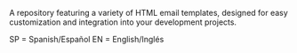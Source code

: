 A repository featuring a variety of HTML email templates, designed for easy customization and integration into your development projects.

SP = Spanish/Español
EN = English/Inglés
